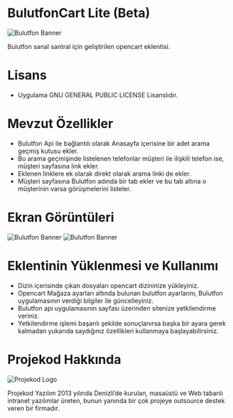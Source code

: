 BulutfonCart Lite (Beta)
===

![Bulutfon Banner](http://i.imgur.com/HTmTBkF.png)

Bulutfon sanal santral için geliştirilen opencart eklentisi.

Lisans
===

* Uygulama GNU GENERAL PUBLIC LICENSE Lisanslıdır.


Mevzut Özellikler
===
* Bulutfon Api ile bağlantılı olarak Anasayfa içerisine bir adet arama geçmiş kutusu ekler.
* Bu arama geçmişinde listelenen telefonlar müşteri ile ilişkili telefon ise, müşteri sayfasına link ekler.
* Eklenen linklere ek olarak direkt olarak arama linki de ekler.
* Müşteri sayfasına Bulutfon adında bir tab ekler ve bu tab altına o müşterinin varsa görüşmelerini listeler.


Ekran Görüntüleri
===
![Bulutfon Banner](http://i.imgur.com/nIE5C2G.png)
![Bulutfon Banner](http://i.imgur.com/AtPNE7v.png)

Eklentinin Yüklenmesi ve Kullanımı
===

- Dizin içerisinde çıkan dosyaları opencart dizininize yükleyiniz.
- Opencart Mağaza ayarları altında bulunan bulutfon ayarlarını, Bulutfon uygulamasının verdiği bilgiler ile güncelleyiniz.
- Bulutfon api uygulamasının sayfası üzerinden sitenize yetkilendirme veriniz.
- Yetkilendirme işlemi başarılı şekilde sonuçlanırsa başka bir ayara gerek kalmadan yukarıda saydığınız özellikleri kullanmaya başlayabilirsiniz.

Projekod Hakkında
===

![Projekod Logo](http://i.imgur.com/WZIIUJn.png)

Projekod Yazılım 2013 yılında Denizli’de kurulan, masaüstü ve Web tabanlı intranet yazılımlar üreten, bunun yanında bir çok projeye outsource destek veren bir firmadır.
